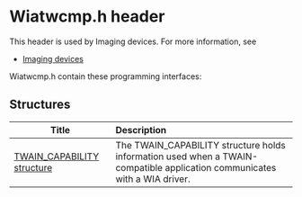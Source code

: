 # Wiatwcmp.h header


This header is used by Imaging devices. For more information, see
- [Imaging devices](../_image/index.md)

Wiatwcmp.h contain these programming interfaces:


## Structures

| Title   | Description   |
| ---- |:---- |
| [TWAIN_CAPABILITY structure](ns-wiatwcmp--twain-capability.md) | The TWAIN_CAPABILITY structure holds information used when a TWAIN-compatible application communicates with a WIA driver. |
